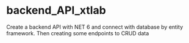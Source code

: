 # backend_API_xtlab
Create a backend API with NET 6 and connect with database by entity framework. Then creating some endpoints to CRUD data
